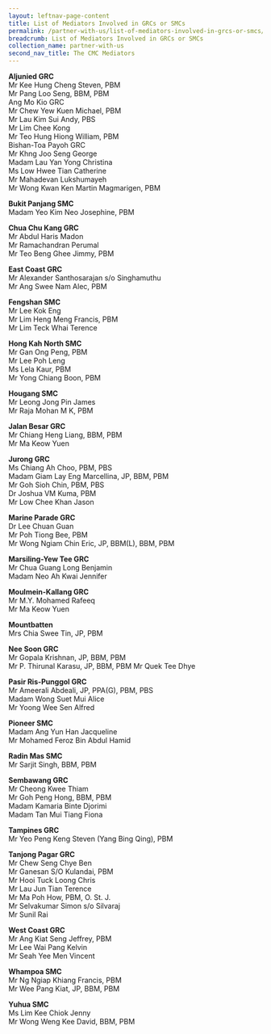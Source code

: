 ```yaml
---
layout: leftnav-page-content
title: List of Mediators Involved in GRCs or SMCs
permalink: /partner-with-us/list-of-mediators-involved-in-grcs-or-smcs/
breadcrumb: List of Mediators Involved in GRCs or SMCs
collection_name: partner-with-us
second_nav_title: The CMC Mediators
---
```


**Aljunied GRC**<br>
Mr Kee Hung Cheng Steven, PBM<br>
Mr Pang Loo Seng, BBM, PBM<br>
Ang Mo Kio GRC<br>
Mr Chew Yew Kuen Michael, PBM<br>
Mr Lau Kim Sui Andy, PBS<br>
Mr Lim Chee Kong<br>
Mr Teo Hung Hiong William, PBM<br>
Bishan-Toa Payoh GRC<br>
Mr Khng Joo Seng George<br>
Madam Lau Yan Yong Christina<br>
Ms Low Hwee Tian Catherine<br>
Mr Mahadevan Lukshumayeh<br>
Mr Wong Kwan Ken Martin Magmarigen, PBM

**Bukit Panjang SMC**<br>
Madam Yeo Kim Neo Josephine, PBM

**Chua Chu Kang GRC**<br>
Mr Abdul Haris Madon<br>
Mr Ramachandran Perumal<br>
Mr Teo Beng Ghee Jimmy, PBM

**East Coast GRC**<br>
Mr Alexander Santhosarajan s/o Singhamuthu<br>
Mr Ang Swee Nam Alec, PBM
 
**Fengshan SMC**<br>
Mr Lee Kok Eng<br>
Mr Lim Heng Meng Francis, PBM<br>
Mr Lim Teck Whai Terence
 
**Hong Kah North SMC**<br>
Mr Gan Ong Peng, PBM<br>
Mr Lee Poh Leng<br>
Ms Lela Kaur, PBM<br>
Mr Yong Chiang Boon, PBM

**Hougang SMC**<br>
Mr Leong Jong Pin James<br>
Mr Raja Mohan M K, PBM

**Jalan Besar GRC**<br>
Mr Chiang Heng Liang, BBM, PBM<br>
Mr Ma Keow Yuen

**Jurong GRC**<br>
Ms Chiang Ah Choo, PBM, PBS<br>
Madam Giam Lay Eng Marcellina, JP, BBM, PBM<br>
Mr Goh Sioh Chin, PBM, PBS<br>
Dr Joshua VM Kuma, PBM<br>
Mr Low Chee Khan Jason

**Marine Parade GRC**<br>
Dr Lee Chuan Guan<br>
Mr Poh Tiong Bee, PBM<br>
Mr Wong Ngiam Chin Eric, JP, BBM(L), BBM, PBM

**Marsiling-Yew Tee GRC**<br>
Mr Chua Guang Long Benjamin<br>
Madam Neo Ah Kwai Jennifer

**Moulmein-Kallang GRC**<br>
Mr M.Y. Mohamed Rafeeq<br>
Mr Ma Keow Yuen

**Mountbatten**<br>
Mrs Chia Swee Tin, JP, PBM

**Nee Soon GRC**<br>
Mr Gopala Krishnan, JP, BBM, PBM<br>
Mr P. Thirunal Karasu, JP, BBM, PBM
Mr Quek Tee Dhye<br>

**Pasir Ris-Punggol GRC**<br>
Mr Ameerali Abdeali, JP, PPA(G), PBM, PBS<br>
Madam Wong Suet Mui Alice<br>
Mr Yoong Wee Sen Alfred

**Pioneer SMC**<br>
Madam Ang Yun Han Jacqueline<br>
Mr Mohamed Feroz Bin Abdul Hamid

**Radin Mas SMC**<br>
Mr Sarjit Singh, BBM, PBM

**Sembawang GRC**<br>
Mr Cheong Kwee Thiam<br>
Mr Goh Peng Hong, BBM, PBM<br>
Madam Kamaria Binte Djorimi<br>
Madam Tan Mui Tiang Fiona

**Tampines GRC**<br>
Mr Yeo Peng Keng Steven (Yang Bing Qing), PBM

**Tanjong Pagar GRC**<br>
Mr Chew Seng Chye Ben<br>
Mr Ganesan S/O Kulandai, PBM<br>
Mr Hooi Tuck Loong Chris<br>
Mr Lau Jun Tian Terence<br>
Mr Ma Poh How, PBM, O. St. J.<br>
Mr Selvakumar Simon s/o Silvaraj<br>
Mr Sunil Rai

**West Coast GRC**<br>
Mr Ang Kiat Seng Jeffrey, PBM<br>
Mr Lee Wai Pang Kelvin<br>
Mr Seah Yee Men Vincent

**Whampoa SMC**<br>
Mr Ng Ngiap Khiang Francis, PBM<br>
Mr Wee Pang Kiat, JP, BBM, PBM

**Yuhua SMC**<br>
Ms Lim Kee Chiok Jenny<br>
Mr Wong Weng Kee David, BBM, PBM
